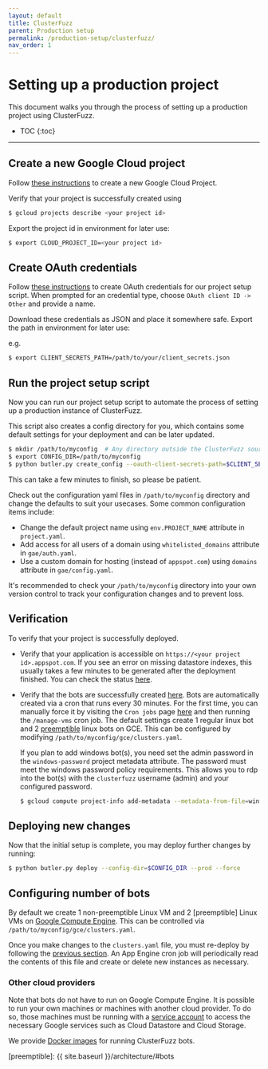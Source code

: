 ```yaml
---
layout: default
title: ClusterFuzz
parent: Production setup
permalink: /production-setup/clusterfuzz/
nav_order: 1
---
```


# Setting up a production project
This document walks you through the process of setting up a production project
using ClusterFuzz.

- TOC
{:toc}

---

## Create a new Google Cloud project

Follow [these instructions](https://cloud.google.com/resource-manager/docs/creating-managing-projects)
to create a new Google Cloud Project.

Verify that your project is successfully created using

```bash
$ gcloud projects describe <your project id>
```

Export the project id in environment for later use:

```bash
$ export CLOUD_PROJECT_ID=<your project id>
```

## Create OAuth credentials
Follow [these instructions](https://developers.google.com/identity/protocols/OAuth2InstalledApp#creatingcred)
to create OAuth credentials for our project setup script. When prompted for an
credential type, choose `OAuth client ID -> Other` and provide a name.

Download these credentials as JSON and place it somewhere safe. Export the path in environment
for later use:

e.g.

```bash
$ export CLIENT_SECRETS_PATH=/path/to/your/client_secrets.json
```

## Run the project setup script
Now you can run our project setup script to automate the process of setting up
a production instance of ClusterFuzz.

This script also creates a config directory for you, which contains some default
settings for your deployment and can be later updated.

```bash
$ mkdir /path/to/myconfig  # Any directory outside the ClusterFuzz source repository will work.
$ export CONFIG_DIR=/path/to/myconfig
$ python butler.py create_config --oauth-client-secrets-path=$CLIENT_SECRETS_PATH --project-id=$CLOUD_PROJECT_ID $CONFIG_DIR
```

This can take a few minutes to finish, so please be patient.

Check out the configuration yaml files in `/path/to/myconfig` directory and change the defaults
to suit your usecases. Some common configuration items include:
* Change the default project name using `env.PROJECT_NAME` attribute in `project.yaml`.
* Add access for all users of a domain using `whitelisted_domains` attribute in `gae/auth.yaml`.
* Use a custom domain for hosting (instead of `appspot.com`) using `domains` attribute in
`gae/config.yaml`.

It's recommended to check your `/path/to/myconfig` directory into your own
version control to track your configuration changes and to prevent loss.

## Verification

To verify that your project is successfully deployed.

- Verify that your application is accessible on `https://<your project id>.appspot.com`. If you see
  an error on missing datastore indexes, this usually takes a few minutes to be generated after the
  deployment finished. You can check the status
  [here](https://appengine.google.com/datastore/indexes).

- Verify that the bots are successfully created [here](https://console.cloud.google.com/compute/instances).
  Bots are automatically created via a cron that runs every 30 minutes. For the first time, you can
  manually force it by visiting the `Cron jobs` page [here](https://console.cloud.google.com/appengine/cronjobs)
  and then running the `/manage-vms` cron job. The default settings create 1 regular linux bot and
  2 [preemptible](https://cloud.google.com/preemptible-vms/) linux bots on GCE. This can be
  configured by modifying `/path/to/myconfig/gce/clusters.yaml`.

  If you plan to add windows bot(s), you need set the admin password in the `windows-password`
  project metadata attribute. The password must meet the windows password policy requirements. This
  allows you to rdp into the bot(s) with the `clusterfuzz` username (admin) and your configured
  password.

  ```bash
  $ gcloud compute project-info add-metadata --metadata-from-file=windows-password=/path/to/password-file --project=$CLOUD_PROJECT_ID
  ```

## Deploying new changes
Now that the initial setup is complete, you may deploy further changes by
running:

```bash
$ python butler.py deploy --config-dir=$CONFIG_DIR --prod --force
```

## Configuring number of bots
By default we create 1 non-preemptible Linux VM and 2 [preemptible] Linux VMs on
[Google Compute Engine]. This can be controlled via
`/path/to/myconfig/gce/clusters.yaml`.

Once you make changes to the `clusters.yaml` file, you must re-deploy by
following the [previous section](#deploying-new-changes). An App Engine cron job
will periodically read the contents of this file and create or delete new
instances as necessary.

### Other cloud providers
Note that bots do not have to run on Google Compute Engine. It is possible to
run your own machines or machines with another cloud provider. To do so, those
machines must be running with a [service account] to access the necessary
Google services such as Cloud Datastore and Cloud Storage.

We provide [Docker images] for running ClusterFuzz bots.

[Google Compute Engine]: https://cloud.google.com/compute/
[service account]: https://cloud.google.com/iam/docs/creating-managing-service-account-keys
[Docker images]: https://github.com/google/clusterfuzz/tree/master/docker
[preemptible]: {{ site.baseurl }}/architecture/#bots
